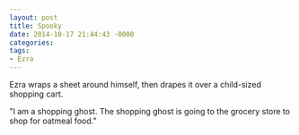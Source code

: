 ```yaml
---
layout: post
title: Spooky
date: 2014-10-17 21:44:43 -0000
categories:
tags:
- Ezra
---
```

Ezra wraps a sheet around himself, then drapes it over a child-sized shopping cart.

"I am a shopping ghost. The shopping ghost is going to the grocery store to shop for oatmeal food."
